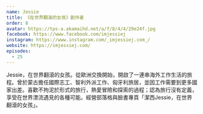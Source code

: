 ```yaml
---
name: Jessie
title: 《在世界翻滾的女孩》創作者
order: 8
avatar: https://tps-a.akamaihd.net/a/f/8/4/4/29e24f.jpg
facebook: https://www.facebook.com/imjessiej
instagram: https://www.instagram.com/_imjessiej.com_/
website: https://imjessiej.com/
episodes:
  - 25
---
```


Jessie，在世界翻滾的女孩。從歐洲交換開始，開啟了一連串海外工作生活的旅程。曾於蒙古擔任國際志工、智利外派工作、匈牙利旅居，並因工作需要到更多國家出差。喜歡不拘泥於形式的旅行，熱愛冒險和探索的過程；認為旅行沒有定義，享受在世界漂流遇見的各種可能。經營部落格與臉書專頁「潔西Jessie，在世界翻滾的女孩」。
